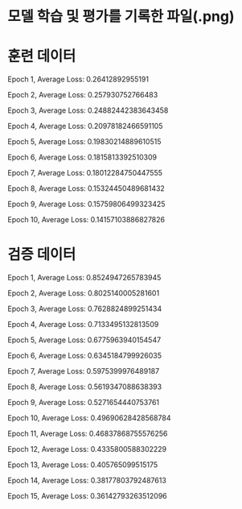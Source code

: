 # 모델 학습 및 평가를 기록한 파일(.png)

# 훈련 데이터 

Epoch 1, Average Loss: 0.26412892955191

Epoch 2, Average Loss: 0.257930752766483

Epoch 3, Average Loss: 0.24882442383643458

Epoch 4, Average Loss: 0.20978182466591105

Epoch 5, Average Loss: 0.19830214889610515

Epoch 6, Average Loss: 0.1815813392510309

Epoch 7, Average Loss: 0.18012284750447555

Epoch 8, Average Loss: 0.15324450489681432

Epoch 9, Average Loss: 0.15759806499323425

Epoch 10, Average Loss: 0.14157103886827826

# 검증 데이터

Epoch 1, Average Loss: 0.8524947265783945

Epoch 2, Average Loss: 0.8025140005281601

Epoch 3, Average Loss: 0.7628824899251434

Epoch 4, Average Loss: 0.7133495132813509

Epoch 5, Average Loss: 0.6775963940154547

Epoch 6, Average Loss: 0.6345184799926035

Epoch 7, Average Loss: 0.5975399976489187

Epoch 8, Average Loss: 0.5619347088638393

Epoch 9, Average Loss: 0.5271654440753761

Epoch 10, Average Loss: 0.49690628428568784

Epoch 11, Average Loss: 0.46837868755576256

Epoch 12, Average Loss: 0.4335800588302229

Epoch 13, Average Loss: 0.405765099515175

Epoch 14, Average Loss: 0.38177803792487613

Epoch 15, Average Loss: 0.36142793263512096
